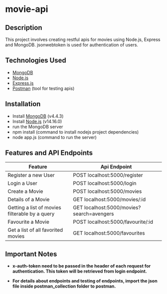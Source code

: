 # movie-api

## Description

This project involves creating restful apis for movies using Node.js, Express and MongoDB.
jsonwebtoken is used for authentication of users.


## Technologies Used
* [MongoDB](https://www.mongodb.com/)
* [Node.js](https://nodejs.org/en/)
* [Express.js](https://expressjs.com/)
* [Postman](https://www.postman.com/) (tool for testing apis)


## Installation

* Install [MongoDB](https://www.mongodb.com/) (v4.4.3)
* Install [Node.js](https://nodejs.org/en/) (v14.16.0)
* run the MongoDB server
* npm install (command to install nodejs project dependencies)
* node app.js  (command to run the server)


## Features and API Endpoints

Feature | Api Endpoint
------------ | -------------
Register a new User | POST localhost:5000/register
Login a User | POST localhost:5000/login
Create a Movie | POST localhost:5000/movies
Details of a Movie | GET localhost:5000/movies/:id
Getting a list of movies filterable by a query | GET localhost:5000/movies?search=avengers
Favourite a Movie | POST localhost:5000/favourite/:id
Get a list of all favorited movies | GET localhost:5000/favourites

## Important Notes

* **x-auth-token need to be passed in the header of each request for authentication. This token will be retrieved from login endpoint.**

* **For details about endpoints and testing of endpoints, import the json file inside postman_collection folder to postman.**
